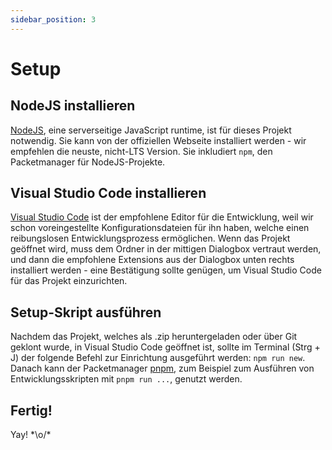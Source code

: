```yaml
---
sidebar_position: 3
---
```


# Setup

## NodeJS installieren

[NodeJS](https://nodejs.org/), eine serverseitige JavaScript runtime, ist für dieses Projekt notwendig. Sie kann von der offiziellen Webseite installiert werden - wir empfehlen die neuste, nicht-LTS Version. Sie inkludiert `npm`, den Packetmanager für NodeJS-Projekte.

## Visual Studio Code installieren

[Visual Studio Code](https://code.visualstudio.com/) ist der empfohlene Editor für die Entwicklung, weil wir schon voreingestellte Konfigurationsdateien für ihn haben, welche einen reibungslosen Entwicklungsprozess ermöglichen. Wenn das Projekt geöffnet wird, muss dem Ordner in der mittigen Dialogbox vertraut werden, und dann die empfohlene Extensions aus der Dialogbox unten rechts installiert werden - eine Bestätigung sollte genügen, um Visual Studio Code für das Projekt einzurichten.

## Setup-Skript ausführen

Nachdem das Projekt, welches als .zip heruntergeladen oder über Git geklont wurde, in Visual Studio Code geöffnet ist, sollte im Terminal (Strg + J) der folgende Befehl zur Einrichtung ausgeführt werden: `npm run new`. Danach kann der Packetmanager [pnpm](https://pnpm.io), zum Beispiel zum Ausführen von Entwicklungsskripten mit `pnpm run ...`, genutzt werden.

## Fertig!

Yay! \*\o/\*
